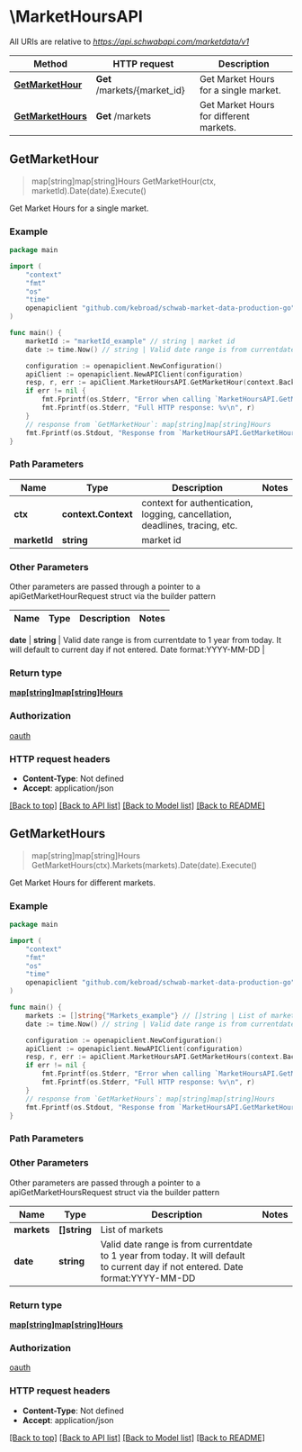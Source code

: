 # \MarketHoursAPI

All URIs are relative to *https://api.schwabapi.com/marketdata/v1*

Method | HTTP request | Description
------------- | ------------- | -------------
[**GetMarketHour**](MarketHoursAPI.md#GetMarketHour) | **Get** /markets/{market_id} | Get Market Hours for a single market.
[**GetMarketHours**](MarketHoursAPI.md#GetMarketHours) | **Get** /markets | Get Market Hours for different markets.



## GetMarketHour

> map[string]map[string]Hours GetMarketHour(ctx, marketId).Date(date).Execute()

Get Market Hours for a single market.



### Example

```go
package main

import (
	"context"
	"fmt"
	"os"
    "time"
	openapiclient "github.com/kebroad/schwab-market-data-production-go"
)

func main() {
	marketId := "marketId_example" // string | market id
	date := time.Now() // string | Valid date range is from currentdate to 1 year from today. It will default to current day if not entered. Date format:YYYY-MM-DD (optional)

	configuration := openapiclient.NewConfiguration()
	apiClient := openapiclient.NewAPIClient(configuration)
	resp, r, err := apiClient.MarketHoursAPI.GetMarketHour(context.Background(), marketId).Date(date).Execute()
	if err != nil {
		fmt.Fprintf(os.Stderr, "Error when calling `MarketHoursAPI.GetMarketHour``: %v\n", err)
		fmt.Fprintf(os.Stderr, "Full HTTP response: %v\n", r)
	}
	// response from `GetMarketHour`: map[string]map[string]Hours
	fmt.Fprintf(os.Stdout, "Response from `MarketHoursAPI.GetMarketHour`: %v\n", resp)
}
```

### Path Parameters


Name | Type | Description  | Notes
------------- | ------------- | ------------- | -------------
**ctx** | **context.Context** | context for authentication, logging, cancellation, deadlines, tracing, etc.
**marketId** | **string** | market id | 

### Other Parameters

Other parameters are passed through a pointer to a apiGetMarketHourRequest struct via the builder pattern


Name | Type | Description  | Notes
------------- | ------------- | ------------- | -------------

 **date** | **string** | Valid date range is from currentdate to 1 year from today. It will default to current day if not entered. Date format:YYYY-MM-DD | 

### Return type

[**map[string]map[string]Hours**](map.md)

### Authorization

[oauth](../README.md#oauth)

### HTTP request headers

- **Content-Type**: Not defined
- **Accept**: application/json

[[Back to top]](#) [[Back to API list]](../README.md#documentation-for-api-endpoints)
[[Back to Model list]](../README.md#documentation-for-models)
[[Back to README]](../README.md)


## GetMarketHours

> map[string]map[string]Hours GetMarketHours(ctx).Markets(markets).Date(date).Execute()

Get Market Hours for different markets.



### Example

```go
package main

import (
	"context"
	"fmt"
	"os"
    "time"
	openapiclient "github.com/kebroad/schwab-market-data-production-go"
)

func main() {
	markets := []string{"Markets_example"} // []string | List of markets
	date := time.Now() // string | Valid date range is from currentdate to 1 year from today. It will default to current day if not entered. Date format:YYYY-MM-DD (optional)

	configuration := openapiclient.NewConfiguration()
	apiClient := openapiclient.NewAPIClient(configuration)
	resp, r, err := apiClient.MarketHoursAPI.GetMarketHours(context.Background()).Markets(markets).Date(date).Execute()
	if err != nil {
		fmt.Fprintf(os.Stderr, "Error when calling `MarketHoursAPI.GetMarketHours``: %v\n", err)
		fmt.Fprintf(os.Stderr, "Full HTTP response: %v\n", r)
	}
	// response from `GetMarketHours`: map[string]map[string]Hours
	fmt.Fprintf(os.Stdout, "Response from `MarketHoursAPI.GetMarketHours`: %v\n", resp)
}
```

### Path Parameters



### Other Parameters

Other parameters are passed through a pointer to a apiGetMarketHoursRequest struct via the builder pattern


Name | Type | Description  | Notes
------------- | ------------- | ------------- | -------------
 **markets** | **[]string** | List of markets | 
 **date** | **string** | Valid date range is from currentdate to 1 year from today. It will default to current day if not entered. Date format:YYYY-MM-DD | 

### Return type

[**map[string]map[string]Hours**](map.md)

### Authorization

[oauth](../README.md#oauth)

### HTTP request headers

- **Content-Type**: Not defined
- **Accept**: application/json

[[Back to top]](#) [[Back to API list]](../README.md#documentation-for-api-endpoints)
[[Back to Model list]](../README.md#documentation-for-models)
[[Back to README]](../README.md)

